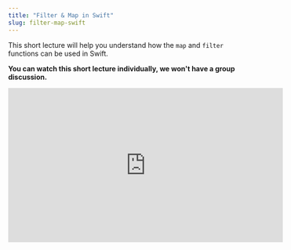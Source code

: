 ```yaml
---
title: "Filter & Map in Swift"
slug: filter-map-swift
---
```


This short lecture will help you understand how the `map` and `filter` functions can be used in Swift.

**You can watch this short lecture individually, we won't have a group discussion.**

<iframe width="560" height="315" src="https://www.youtube.com/embed/Ma3H5rwCy_Y" frameborder="0" allowfullscreen></iframe>

